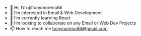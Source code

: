 - 👋 Hi, I’m @tonymoreno86
- 👀 I’m interested in Email & Web Development
- 🌱 I’m currently learning React
- 💞️ I’m looking to collaborate on any Email or Web Dev Projects
- 📫 How to reach me tonymoreno86@gmail.com

<!---
tonymoreno86/tonymoreno86 is a ✨ special ✨ repository because its `README.md` (this file) appears on your GitHub profile.
You can click the Preview link to take a look at your changes.
--->
